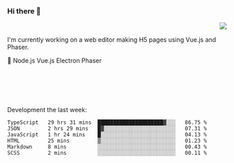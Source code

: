 ### Hi there 👋

<img align="right" src="https://github-readme-stats.vercel.app/api?username=jasonpanggo"/>

<br>
<p align="left">
I'm currently working on a web editor making H5 pages using Vue.js and Phaser.
</p>
<p align="left">
📖 Node.js Vue.js Electron Phaser
</p>
<br>
<br>
<br>
<br>

Development the last week:
<!--START_SECTION:waka-->

```text
TypeScript   29 hrs 31 mins  █████████████████████▓░░░   86.75 %
JSON         2 hrs 29 mins   █▓░░░░░░░░░░░░░░░░░░░░░░░   07.31 %
JavaScript   1 hr 24 mins    █░░░░░░░░░░░░░░░░░░░░░░░░   04.13 %
HTML         25 mins         ▒░░░░░░░░░░░░░░░░░░░░░░░░   01.23 %
Markdown     8 mins          ░░░░░░░░░░░░░░░░░░░░░░░░░   00.43 %
SCSS         2 mins          ░░░░░░░░░░░░░░░░░░░░░░░░░   00.11 %
```

<!--END_SECTION:waka-->

<!--
**JASONPANGGO/jasonpanggo** is a ✨ _special_ ✨ repository because its `README.md` (this file) appears on your GitHub profile.

Here are some ideas to get you started:

- 🔭 I’m currently working on ...
- 🌱 I’m currently learning ...
- 👯 I’m looking to collaborate on ...
- 🤔 I’m looking for help with ...
- 💬 Ask me about ...
- 📫 How to reach me: ...
- 😄 Pronouns: ...
- ⚡ Fun fact: ...
-->
